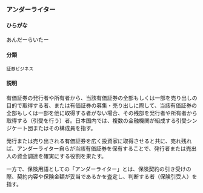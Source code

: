 <div style="display:none;">

## [あ行](securities-terms?id=あ行)

</div>

### アンダーライター

#### ひらがな

あんだーらいたー

#### 分類

`証券ビジネス`

#### 説明

有価証券の発行者や所有者から、当該有価証券の全部もしくは一部を売り出しの目的で取得する者、または有価証券の募集・売り出しに際して、当該有価証券の全部もしくは一部を他に取得する者がない場合、その残部を発行者や所有者から取得する（引受を行う）者。日本国内では、複数の金融機関が組成する引受シンジケート団またはその構成員を指す。
 
発行または売り出される有価証券を広く投資家に取得させると共に、売れ残れば、アンダーライター自らが当該有価証券を保有することで、発行者または売出人の資金調達を確実にする役割を果たす。
 
一方で、保険用語としての「アンダーライター」とは、保険契約の引き受けの際、契約内容や保険金額が妥当であるかを査定し、判断する者（保険引受人）を指す。

<div style="display:none;">

## [か行](securities-terms?id=か行)
## [さ行](securities-terms?id=さ行)
## [た行](securities-terms?id=た行)
## [な行](securities-terms?id=な行)
## [は行](securities-terms?id=は行)
## [ま行](securities-terms?id=ま行)
## [や行](securities-terms?id=や行)
## [ら行](securities-terms?id=ら行)
## [わ行](securities-terms?id=わ行)
## [英数字・記号](securities-terms?id=英数字・記号)

</div>

